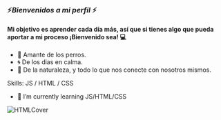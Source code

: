 
### :zap:***Bienvenidos a mi perfil*** :zap:

#### Mi objetivo es aprender cada día más, así que si tienes algo que pueda aportar a mi proceso ¡Bienvenido sea! :computer:

- :dog: Amante de los perros.
- :cyclone: De los dias en calma.
- :sunflower: De la naturaleza, y todo lo que nos conecte con nosotros mismos.


Skills:  JS / HTML / CSS

- 🌱 I’m currently learning JS/HTML/CSS 
  
![HTMLCover](https://user-images.githubusercontent.com/81112679/113527562-98b22c00-9583-11eb-9181-7d0f8a6b1048.jpg)